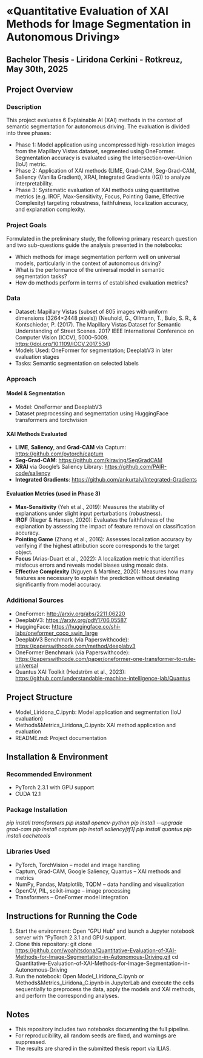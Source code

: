 # «Quantitative Evaluation of XAI Methods for Image Segmentation in Autonomous Driving»
## Bachelor Thesis - Liridona Cerkini - Rotkreuz, May 30th, 2025

## Project Overview
### Description 
This project evaluates 6 Explainable AI (XAI) methods in the context of semantic segmentation for autonomous driving. The evaluation is divided into three phases:

- Phase 1: Model application using uncompressed high-resolution images from the Mapillary Vistas dataset, segmented using OneFormer. Segmentation accuracy is evaluated using the Intersection-over-Union (IoU) metric.
- Phase 2: Application of XAI methods (LIME, Grad-CAM, Seg-Grad-CAM, Saliency (Vanilla Gradient), XRAI, Integrated Gradients (IG)) to analyze interpretability.
- Phase 3: Systematic evaluation of XAI methods using quantitative metrics (e.g. IROF, Max-Sensitivity, Focus, Pointing Game, Effective Complexity) targeting robustness, faithfulness, localization accuracy, and explanation complexity.

### Project Goals
Formulated in the preliminary study, the following primary research question and two sub-questions guide the analysis presented in the notebooks:
-	Which methods for image segmentation perform well on universal models, particularly in the context of autonomous driving?
  - What is the performance of the universal model in semantic segmentation tasks?
  - How do methods perform in terms of established evaluation metrics?
 
### Data
- Dataset: Mapillary Vistas (subset of 805 images with uniform dimensions (3264×2448 pixels))
  (Neuhold, G., Ollmann, T., Bulo, S. R., & Kontschieder, P. (2017). The Mapillary Vistas Dataset for Semantic Understanding of Street Scenes. 2017 IEEE International Conference on Computer Vision (ICCV), 5000–5009. https://doi.org/10.1109/ICCV.2017.534)
- Models Used: OneFormer for segmentation; DeeplabV3 in later evaluation stages
- Tasks: Semantic segmentation on selected labels

### Approach
#### Model & Segmentation
- Model: OneFormer and DeeplabV3
- Dataset preprocessing and segmentation using HuggingFace transformers and torchvision

#### XAI Methods Evaluated
- **LIME**, **Saliency**, and **Grad-CAM** via Captum: https://github.com/pytorch/captum
- **Seg-Grad-CAM**: https://github.com/kiraving/SegGradCAM
- **XRAI** via Google’s Saliency Library: https://github.com/PAIR-code/saliency
- **Integrated Gradients**: https://github.com/ankurtaly/Integrated-Gradients

#### Evaluation Metrics (used in Phase 3)
- **Max-Sensitivity** (Yeh et al., 2019): Measures the stability of explanations under slight input perturbations (robustness).
- **IROF** (Rieger & Hansen, 2020): Evaluates the faithfulness of the explanation by assessing the impact of feature removal on classification accuracy.
- **Pointing Game** (Zhang et al., 2016): Assesses localization accuracy by verifying if the highest attribution score corresponds to the target object.
- **Focus** (Arias-Duart et al., 2022): A localization metric that identifies misfocus errors and reveals model biases using mosaic data.
- **Effective Complexity** (Nguyen & Martínez, 2020): Measures how many features are necessary to explain the prediction without deviating significantly from model accuracy.
  
### Additional Sources
- OneFormer: http://arxiv.org/abs/2211.06220
- DeeplabV3: https://arxiv.org/pdf/1706.05587
- HuggingFace: https://huggingface.co/shi-labs/oneformer_coco_swin_large
- DeeplabV3 Benchmark (via Paperswithcode): https://paperswithcode.com/method/deeplabv3
- OneFormer Benchmark (via Paperswithcode): https://paperswithcode.com/paper/oneformer-one-transformer-to-rule-universal
- Quantus XAI Toolkit (Hedström et al., 2023): https://github.com/understandable-machine-intelligence-lab/Quantus

## Project Structure 
- Model_Liridona_C.ipynb: Model application and segmentation (IoU evaluation)
- Methods&Metrics_Liridona_C.ipynb: XAI method application and evaluation
- README.md: Project documentation
  
## Installation & Environment
### Recommended Environment
- PyTorch 2.3.1 with GPU support
- CUDA 12.1
### Package Installation
*pip install transformers*
*pip install opencv-python*
*pip install --upgrade grad-cam*
*pip install captum*
*pip install saliency[tf1]*
*pip install quantus*
*pip install cachetools*
### Libraries Used
- PyTorch, TorchVision – model and image handling
- Captum, Grad-CAM, Google Saliency, Quantus – XAI methods and metrics
- NumPy, Pandas, Matplotlib, TQDM – data handling and visualization
- OpenCV, PIL, scikit-image – image processing
- Transformers – OneFormer model integration

## Instructions for Running the Code
1. Start the environment: Open “GPU Hub” and launch a Jupyter notebook server with “PyTorch 2.3.1 and GPU support.
2. Clone this repository: git clone https://github.com/woahitsdona/Quantitative-Evaluation-of-XAI-Methods-for-Image-Segmentation-in-Autonomous-Driving.git
cd Quantitative-Evaluation-of-XAI-Methods-for-Image-Segmentation-in-Autonomous-Driving
3. Run the notebook: Open Model_Liridona_C.ipynb or Methods&Metrics_Liridona_C.ipynb in JupyterLab and execute the cells sequentially to preprocess the data, apply the models and XAI methods, and perform the corresponding analyses.

## Notes
- This repository includes two notebooks documenting the full pipeline.
- For reproducibility, all random seeds are fixed, and warnings are suppressed.
- The results are shared in the submitted thesis report via ILIAS.
